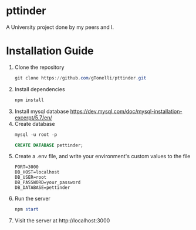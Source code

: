 # pttinder
A University project done by my peers and I.

# Installation Guide

1. Clone the repository
    ```powershell
    git clone https://github.com/gTonelli/pttinder.git
    ```
2. Install dependencies
    ```powershell
    npm install
    ```
3. Install mysql database
   https://dev.mysql.com/doc/mysql-installation-excerpt/5.7/en/
4. Create database
    ```powershell
    mysql -u root -p
    ```
    ```sql
    CREATE DATABASE pettinder;
    ```
5. Create a .env file, and write your environment's custom values to the file
    ```env
    PORT=3000
    DB_HOST=localhost
    DB_USER=root
    DB_PASSWORD=your_password
    DB_DATABASE=pettinder
    ```
6. Run the server
    ```powershell
    npm start
    ```
7. Visit the server at http://localhost:3000
